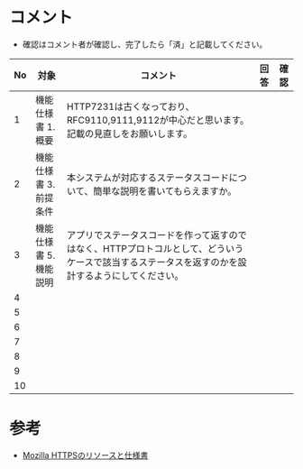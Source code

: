 # コメント
- 確認はコメント者が確認し、完了したら「済」と記載してください。

|No|対象|コメント|回答|確認|
|--|--|--|--|--|
|1 |機能仕様書 1.概要|HTTP7231は古くなっており、RFC9110,9111,9112が中心だと思います。記載の見直しをお願いします。 | | |
|2 |機能仕様書 3.前提条件|本システムが対応するステータスコードについて、簡単な説明を書いてもらえますか。 | | |
|3 |機能仕様書 5.機能説明 |アプリでステータスコードを作って返すのではなく、HTTPプロトコルとして、どういうケースで該当するステータスを返すのかを設計するようにしてください。 | | |
|4 | | | | |
|5 | | | | |
|6 | | | | |
|7 | | | | |
|8 | | | | |
|9 | | | | |
|10| | | | |



# 参考
- [Mozilla HTTPSのリソースと仕様書](https://developer.mozilla.org/ja/docs/Web/HTTP/Resources_and_specifications)


